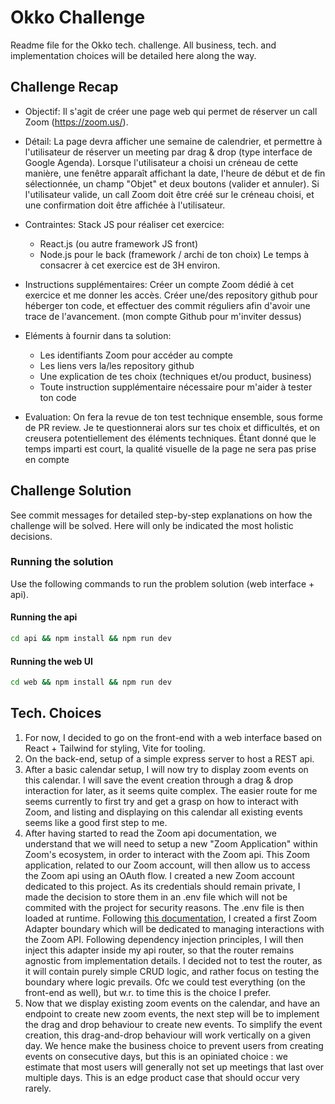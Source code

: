 # Okko Challenge

Readme file for the Okko tech. challenge. All business, tech. and implementation choices will be detailed here along the way.

## Challenge Recap

- Objectif:
  Il s'agit de créer une page web qui permet de réserver un call Zoom (https://zoom.us/).

- Détail:
  La page devra afficher une semaine de calendrier, et permettre à l'utilisateur de réserver un meeting par drag & drop (type interface de Google Agenda). Lorsque l'utilisateur a choisi un créneau de cette manière, une fenêtre apparaît affichant la date, l'heure de début et de fin sélectionnée, un champ "Objet" et deux boutons (valider et annuler).
  Si l'utilisateur valide, un call Zoom doit être créé sur le créneau choisi, et une confirmation doit être affichée à l'utilisateur.

- Contraintes:
  Stack JS pour réaliser cet exercice:

  - React.js (ou autre framework JS front)
  - Node.js pour le back (framework / archi de ton choix)
    Le temps à consacrer à cet exercice est de 3H environ.

- Instructions supplémentaires:
  Créer un compte Zoom dédié à cet exercice et me donner les accès.
  Créer une/des repository github pour héberger ton code, et effectuer des commit réguliers afin d'avoir une trace de l'avancement. (mon compte Github pour m'inviter dessus)

- Eléments à fournir dans ta solution:

  - Les identifiants Zoom pour accéder au compte
  - Les liens vers la/les repository github
  - Une explication de tes choix (techniques et/ou product, business)
  - Toute instruction supplémentaire nécessaire pour m'aider à tester ton code

- Evaluation:
  On fera la revue de ton test technique ensemble, sous forme de PR review. Je te questionnerai alors sur tes choix et difficultés, et on creusera potentiellement des éléments techniques.
  Étant donné que le temps imparti est court, la qualité visuelle de la page ne sera pas prise en compte

## Challenge Solution

See commit messages for detailed step-by-step explanations on how the challenge will be solved. Here will only be indicated the most holistic decisions.

### Running the solution

Use the following commands to run the problem solution (web interface + api).

#### Running the api

```sh
cd api && npm install && npm run dev
```

#### Running the web UI

```sh
cd web && npm install && npm run dev
```

## Tech. Choices

1. For now, I decided to go on the front-end with a web interface based on React + Tailwind for styling, Vite for tooling.
2. On the back-end, setup of a simple express server to host a REST api.
3. After a basic calendar setup, I will now try to display zoom events on this calendar. I will save the event
   creation through a drag & drop interaction for later, as it seems quite complex. The easier route for me seems currently to first try and get a grasp on how to interact with Zoom, and listing and displaying on this calendar all existing events seems like a good first step to me.
4. After having started to read the Zoom api documentation, we understand that we will need to setup a new
   "Zoom Application" within Zoom's ecosystem, in order to interact with the Zoom api. This Zoom application, related to our Zoom account, will then allow us to access the Zoom api using an OAuth flow. I created a new Zoom account dedicated to this project. As its credentials should remain private, I made the decision to store them in an .env file which will not be commited with the project for security reasons. The .env file is then loaded at runtime.
   Following [this documentation](https://developers.zoom.us/docs/internal-apps/s2s-oauth/#use-account-credentials-to-get-an-access-token), I created a first Zoom Adapter boundary which will be dedicated to managing interactions with the Zoom API. Following dependency injection principles, I will then inject this adapter inside my api router, so that the router remains agnostic from implementation details. I decided not to test the router, as it will contain purely simple CRUD logic, and rather focus on testing the boundary where logic prevails. Ofc we could test everything (on the front-end as well), but w.r. to time this is the choice I prefer.
5. Now that we display existing zoom events on the calendar, and have an endpoint to create new zoom events, the next step will be to implement the drag and drop behaviour to create new events. To simplify the event creation, this drag-and-drop behaviour will work vertically on a given day. We hence make the business choice to prevent users from creating events on consecutive days, but this is an opiniated choice : we estimate that most users will generally not set up meetings that last over multiple days. This is an edge product case that should occur very rarely.
